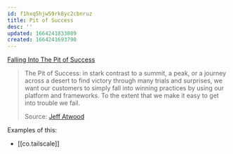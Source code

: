 ```yaml
---
id: f1hxq5hjw59rk8yc2cbnruz
title: Pit of Success
desc: ''
updated: 1664241833089
created: 1664241693790
---
```


[Falling Into The Pit of Success](https://blog.codinghorror.com/falling-into-the-pit-of-success/)

> The Pit of Success: in stark contrast to a summit, a peak, or a journey across a desert to find victory through many trials and surprises, we want our customers to simply fall into winning practices by using our platform and frameworks. To the extent that we make it easy to get into trouble we fail.
> 
> Source: [Jeff Atwood](https://blog.codinghorror.com/falling-into-the-pit-of-success/)

Examples of this:
- [[co.tailscale]]